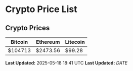 # Crypto Price List

## Crypto Prices
| Bitcoin | Ethereum | Litecoin |
| ------- | -------- | -------- |
| $104713 | $2473.56 | $99.28 |
**Last Updated:** 2025-05-18 18:41 UTC
**Last Updated:** $DATE$

